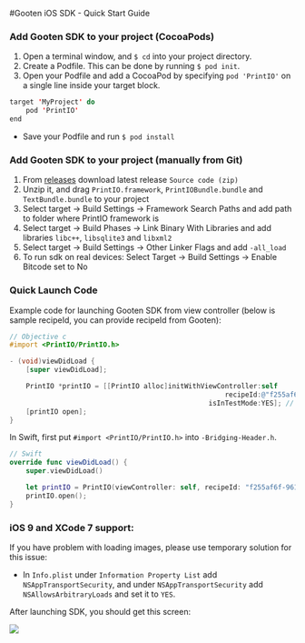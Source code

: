 #Gooten iOS SDK - Quick Start Guide

### Add Gooten SDK to your project (CocoaPods)

1. Open a terminal window, and ```$ cd``` into your project directory.
2. Create a Podfile. This can be done by running ```$ pod init```.
3. Open your Podfile and add a CocoaPod by specifying ```pod 'PrintIO'``` on a single line inside your target block. 
```Java
target 'MyProject' do
	pod 'PrintIO'
end
```
- Save your Podfile and run ```$ pod install```

### Add Gooten SDK to your project (manually from Git)

1. From [releases](https://github.com/printdotio/printio-ios-sdk/releases) download latest release ```Source code (zip)```
2. Unzip it, and drag ```PrintIO.framework```, ```PrintIOBundle.bundle``` and ```TextBundle.bundle``` to your project
3. Select target -> Build Settings -> Framework Search Paths and add path to folder where PrintIO framework is
4. Select target -> Build Phases -> Link Binary With Libraries and add libraries ```libc++```, ```libsqlite3``` and ```libxml2```
5. Select target -> Build Settings -> Other Linker Flags and add ```-all_load```
6. To run sdk on real devices: Select Target -> Build Settings -> Enable Bitcode set to No

### Quick Launch Code

Example code for launching Gooten SDK from view controller (below is sample recipeId, you can provide recipeId from Gooten):
```Objective-C
// Objective c
#import <PrintIO/PrintIO.h>

- (void)viewDidLoad {
    [super viewDidLoad];

    PrintIO *printIO = [[PrintIO alloc]initWithViewController:self
                                                     recipeId:@"f255af6f-9614-4fe2-aa8b-1b77b936d9d6"
                                                 isInTestMode:YES]; // in testing mode orders are submitted without payment verification
    [printIO open];
}
```

In Swift, first put ```#import <PrintIO/PrintIO.h>``` into ```-Bridging-Header.h```.
```Swift
// Swift
override func viewDidLoad() {
    super.viewDidLoad()

    let printIO = PrintIO(viewController: self, recipeId: "f255af6f-9614-4fe2-aa8b-1b77b936d9d6", isInTestMode: true);
    printIO.open();
}
```

### iOS 9 and XCode 7 support:
If you have problem with loading images, please use temporary solution for this issue:
-  In ```Info.plist``` under ```Information Property List``` add ```NSAppTransportSecurity```, and under ```NSAppTransportSecurity``` add ```NSAllowsArbitraryLoads``` and set it to ```YES```.


After launching SDK, you should get this screen:


![](https://dl.dropboxusercontent.com/u/19321066/printIO/wosettings.png)
